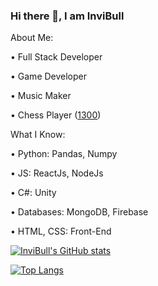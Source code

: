 ### Hi there 👋, I am InviBull

About Me: 

 • Full Stack Developer

 • Game Developer

 • Music Maker

 • Chess Player ([1300](https://chess.com))

What I Know: 

 • Python: Pandas, Numpy

 • JS: ReactJs, NodeJs

 • C#: Unity

 • Databases: MongoDB, Firebase

 • HTML, CSS: Front-End

[![InviBull's GitHub stats](https://github-readme-stats.vercel.app/api?username=invibull&show_icons=true&include_all_commits=true)](https://github.com/anuraghazra/github-readme-stats)


[![Top Langs](https://github-readme-stats.vercel.app/api/top-langs/?username=invibull)](https://github.com/anuraghazra/github-readme-stats)
